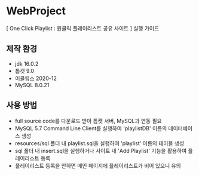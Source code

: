 # WebProject
[ One Click Playlist : 원클릭 플레이리스트 공유 사이트 ] 실행 가이드

## 제작 환경
- jdk 16.0.2
- 톰캣 9.0
- 이클립스 2020-12
- MySQL 8.0.21

## 사용 방법
- full source code를 다운로드 받아 톰캣 서버, MySQL과 연동 필요
- MySQL 5.7 Command Line Client를 실행하여 'playlistDB' 이름의 데이터베이스 생성
- resources/sql 폴더 내 playlist.sql을 실행하여 'playlist' 이름의 테이블 생성
- sql 폴더 내 insert.sql을 실행하거나 사이트 내 'Add Playlist' 기능을 활용하여 플레이리스트 등록
- 플레이리스트 등록을 안하면 메인 페이지에 플레이리스트가 비어 있으니 유의